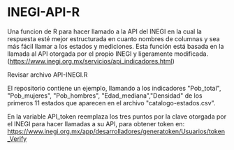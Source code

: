 # INEGI-API-R
Una funcion de R para hacer llamado a la API del INEGI en la cual la respuesta esté mejor estructurada en cuanto nombres de columnas y sea más fácil llamar a los estados y mediciones.
Esta función está basada en la llamada al API otorgada por el propio INEGI y ligeramente modificada. (https://www.inegi.org.mx/servicios/api_indicadores.html)

Revisar archivo API-INEGI.R

El repositorio contiene un ejemplo, llamando a los indicadores "Pob_total", "Pob_mujeres", "Pob_hombres", "Edad_mediana","Densidad" de los primeros 11 estados que aparecen en el archivo "catalogo-estados.csv".

En la variable API_token reemplaza los tres puntos por la clave otorgada por el INEGI para hacer llamadas a su API, para obtener token en: https://www.inegi.org.mx/app/desarrolladores/generatoken/Usuarios/token_Verify

